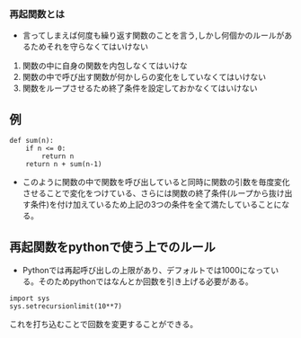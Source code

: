 ### 再起関数とは
- 言ってしまえば何度も繰り返す関数のことを言う,しかし何個かのルールがあるためそれを守らなくてはいけない
1. 関数の中に自身の関数を内包しなくてはいけな
2. 関数の中で呼び出す関数が何かしらの変化をしていなくてはいけない
3. 関数をループさせるため終了条件を設定しておかなくてはいけない
## 例
```
def sum(n):
    if n <= 0:
        return n
    return n + sum(n-1)

```
- このように関数の中で関数を呼び出していると同時に関数の引数を毎度変化させることで変化をつけている、さらには関数の終了条件(ループから抜け出す条件)を付け加えているため上記の3つの条件を全て満たしていることになる。
## 再起関数をpythonで使う上でのルール
- Pythonでは再起呼び出しの上限があり、デフォルトでは1000になっている。そのためpythonではなんとか回数を引き上げる必要がある。
```
import sys
sys.setrecursionlimit(10**7)
```
これを打ち込むことで回数を変更することができる。